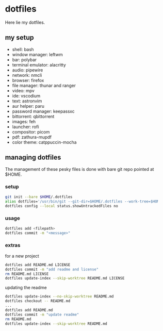 # dotfiles

Here lie my dotfiles. 

## my setup

- shell: bash
- window manager: leftwm
- bar: polybar
- terminal emulator: alacritty
- audio: pipewire
- network: nmcli
- browser: firefox
- file manager: thunar and ranger
- video: mpv
- ide: vscodium
- text: astronvim
- aur helper: paru
- password manager: keepassxc
- bittorrent: qbittorrent
- images: feh
- launcher: rofi
- compositor: picom
- pdf: zathura-mupdf
- color theme: catppuccin-mocha

## managing dotfiles

The management of these pesky files is done with bare git repo pointed at $HOME. 

### setup

```bash
git init --bare $HOME/.dotfiles
alias dotfiles='/usr/bin/git --git-dir=$HOME/.dotfiles --work-tree=$HOME' # add this to .bashrc
dotfiles config --local status.showUntrackedFiles no
```

### usage

```bash
dotfiles add <filepath>
dotfiles commit -m "<message>"
```

### extras

for a new project

```bash
dotfiles add README.md LICENSE
dotfiles commit -m "add readme and license"
rm README.md LICENSE
dotfiles update-index --skip-worktree README.md LICENSE
```

updating the readme

```bash
dotfiles update-index --no-skip-worktree README.md
dotfiles checkout -- README.md
...
dotfiles add README.md
dotfiles commit -m "update readme"
rm README.md
dotfiles update-index --skip-worktree README.md
```

